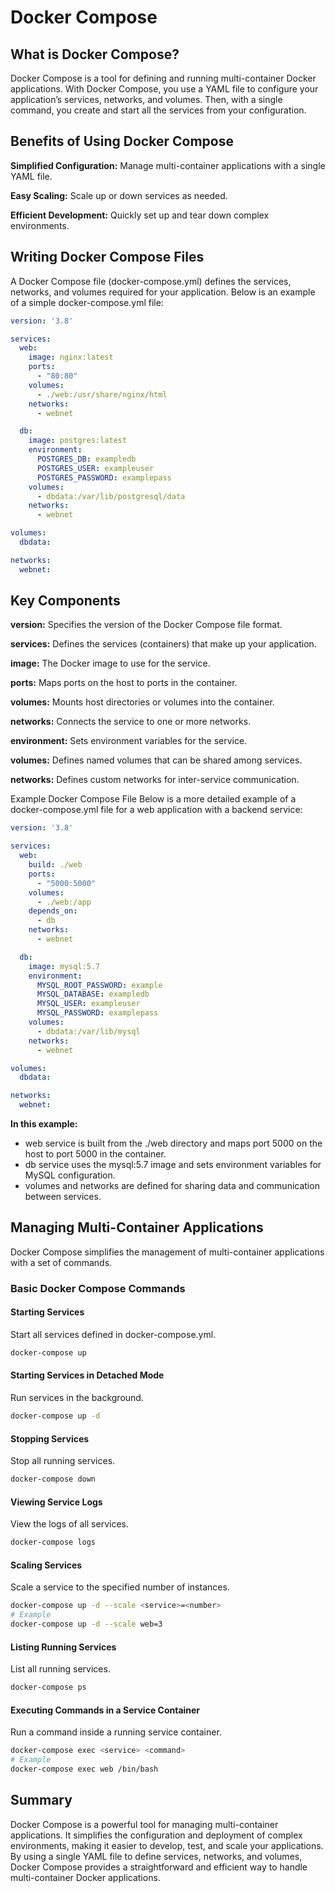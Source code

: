 # Docker Compose

## What is Docker Compose?
Docker Compose is a tool for defining and running multi-container Docker applications. With Docker Compose, you use a YAML file to configure your application’s services, networks, and volumes. Then, with a single command, you create and start all the services from your configuration.

## Benefits of Using Docker Compose
**Simplified Configuration:** Manage multi-container applications with a single YAML file.

**Easy Scaling:** Scale up or down services as needed.

**Efficient Development:** Quickly set up and tear down complex environments.

## Writing Docker Compose Files
A Docker Compose file (docker-compose.yml) defines the services, networks, and volumes required for your application. Below is an example of a simple docker-compose.yml file:

```yaml
version: '3.8'

services:
  web:
    image: nginx:latest
    ports:
      - "80:80"
    volumes:
      - ./web:/usr/share/nginx/html
    networks:
      - webnet

  db:
    image: postgres:latest
    environment:
      POSTGRES_DB: exampledb
      POSTGRES_USER: exampleuser
      POSTGRES_PASSWORD: examplepass
    volumes:
      - dbdata:/var/lib/postgresql/data
    networks:
      - webnet

volumes:
  dbdata:

networks:
  webnet:
```

## Key Components
**version:** Specifies the version of the Docker Compose file format.

**services:** Defines the services (containers) that make up your application.

**image:** The Docker image to use for the service.

**ports:** Maps ports on the host to ports in the container.

**volumes:** Mounts host directories or volumes into the container.

**networks:** Connects the service to one or more networks.

**environment:** Sets environment variables for the service.

**volumes:** Defines named volumes that can be shared among services.

**networks:** Defines custom networks for inter-service communication.

Example Docker Compose File
Below is a more detailed example of a docker-compose.yml file for a web application with a backend service:

```yaml
version: '3.8'

services:
  web:
    build: ./web
    ports:
      - "5000:5000"
    volumes:
      - ./web:/app
    depends_on:
      - db
    networks:
      - webnet

  db:
    image: mysql:5.7
    environment:
      MYSQL_ROOT_PASSWORD: example
      MYSQL_DATABASE: exampledb
      MYSQL_USER: exampleuser
      MYSQL_PASSWORD: examplepass
    volumes:
      - dbdata:/var/lib/mysql
    networks:
      - webnet

volumes:
  dbdata:

networks:
  webnet:
```

**In this example:**

- web service is built from the ./web directory and maps port 5000 on the host to port 5000 in the container.
- db service uses the mysql:5.7 image and sets environment variables for MySQL configuration.
- volumes and networks are defined for sharing data and communication between services.

## Managing Multi-Container Applications
Docker Compose simplifies the management of multi-container applications with a set of commands.

### Basic Docker Compose Commands

#### Starting Services
Start all services defined in docker-compose.yml.

```sh
docker-compose up
```

#### Starting Services in Detached Mode
Run services in the background.

```sh
docker-compose up -d
```

#### Stopping Services
Stop all running services.

```sh
docker-compose down
```

#### Viewing Service Logs
View the logs of all services.

```sh
docker-compose logs
```

#### Scaling Services
Scale a service to the specified number of instances.

```sh
docker-compose up -d --scale <service>=<number>
# Example
docker-compose up -d --scale web=3
```

#### Listing Running Services
List all running services.

```sh
docker-compose ps
```

#### Executing Commands in a Service Container
Run a command inside a running service container.

```sh
docker-compose exec <service> <command>
# Example
docker-compose exec web /bin/bash
```

## Summary
Docker Compose is a powerful tool for managing multi-container applications. It simplifies the configuration and deployment of complex environments, making it easier to develop, test, and scale your applications. By using a single YAML file to define services, networks, and volumes, Docker Compose provides a straightforward and efficient way to handle multi-container Docker applications.